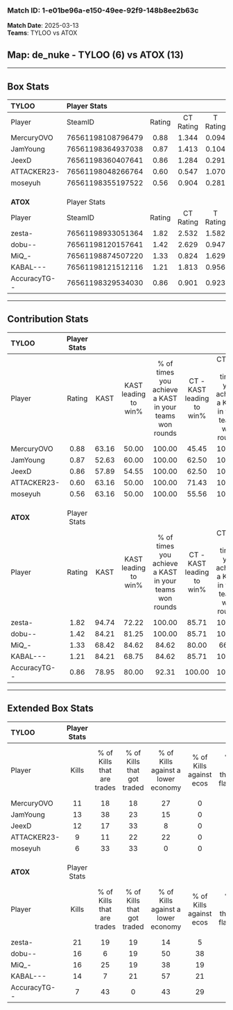 ### Match ID: 1-e01be96a-e150-49ee-92f9-148b8ee2b63c  
**Match Date**: 2025-03-13  
**Teams**: TYLOO vs ATOX  

## **Map**: de_nuke - TYLOO (6) vs ATOX (13)  
---  

## Box Stats  

| **TYLOO**    | Player Stats      |        |           |          |       |       |       |         |        |      |     |
| :- | :- | :-: | :-: | :-: | :-: | :-: | :-: | :-: | :-: | :-: | :-: |
| Player       | SteamID           | Rating | CT Rating | T Rating | KAST  |  ADR  | Kills | Assists | Deaths | K/D  | HS% |
| MercuryOVO   | 76561198108796479 |  0.88  |   1.344   |  0.094   | 63.16 | 66.8  |  11   |    2    |   13   | 0.85 | 72  |
| JamYoung     | 76561198364937038 |  0.87  |   1.413   |  0.104   | 52.63 | 77.2  |  13   |    2    |   15   | 0.87 | 61  |
| JeexD        | 76561198360407641 |  0.86  |   1.284   |  0.291   | 57.89 | 68.5  |  12   |    1    |   14   | 0.86 | 16  |
| ATTACKER23-  | 76561198048266764 |  0.60  |   0.547   |  1.070   | 63.16 | 50.7  |   9   |    2    |   18   | 0.50 | 77  |
| moseyuh      | 76561198355197522 |  0.56  |   0.904   |  0.281   | 63.16 | 44.2  |   6   |    3    |   14   | 0.43 | 50  |
|              |                   |        |           |          |       |       |       |         |        |      |     |
|              |                   |        |           |          |       |       |       |         |        |      |     |
|              |                   |        |           |          |       |       |       |         |        |      |     |
| **ATOX**     | Player Stats      |        |           |          |       |       |       |         |        |      |     |
| Player       | SteamID           | Rating | CT Rating | T Rating | KAST  |  ADR  | Kills | Assists | Deaths | K/D  | HS% |
| zesta-       | 76561198933051364 |  1.82  |   2.532   |  1.582   | 94.74 | 114.3 |  21   |    5    |   10   | 2.10 | 80  |
| dobu--       | 76561198120157641 |  1.42  |   2.629   |  0.947   | 84.21 | 89.2  |  16   |    3    |   10   | 1.60 | 50  |
| MiQ_-        | 76561198874507220 |  1.33  |   0.824   |  1.629   | 68.42 | 92.7  |  16   |    5    |   10   | 1.60 | 62  |
| KABAL---     | 76561198121512116 |  1.21  |   1.813   |  0.956   | 84.21 | 69.1  |  14   |    3    |   12   | 1.17 | 57  |
| AccuracyTG-- | 76561198329534030 |  0.86  |   0.901   |  0.923   | 78.95 | 42.6  |   7   |    3    |   9    | 0.78 | 57  |
---  

## Contribution Stats  

| **TYLOO**    | Player Stats |       |                      |                                                        |                           |                                                             |                          |                                                            |
| :- | :-: | :-: | :-: | :-: | :-: | :-: | :-: | :-: |
| Player       |    Rating    | KAST  | KAST leading to win% | % of times you achieve a KAST in your teams won rounds | CT - KAST leading to win% | CT - % of times you achieve a KAST in your teams won rounds | T - KAST leading to win% | T - % of times you achieve a KAST in your teams won rounds |
| MercuryOVO   |     0.88     | 63.16 |        50.00         |                         100.00                         |           45.45           |                           100.00                            |          100.00          |                           100.00                           |
| JamYoung     |     0.87     | 52.63 |        60.00         |                         100.00                         |           62.50           |                           100.00                            |          50.00           |                           100.00                           |
| JeexD        |     0.86     | 57.89 |        54.55         |                         100.00                         |           62.50           |                           100.00                            |          33.33           |                           100.00                           |
| ATTACKER23-  |     0.60     | 63.16 |        50.00         |                         100.00                         |           71.43           |                           100.00                            |          20.00           |                           100.00                           |
| moseyuh      |     0.56     | 63.16 |        50.00         |                         100.00                         |           55.56           |                           100.00                            |          33.33           |                           100.00                           |
|              |              |       |                      |                                                        |                           |                                                             |                          |                                                            |
|              |              |       |                      |                                                        |                           |                                                             |                          |                                                            |
|              |              |       |                      |                                                        |                           |                                                             |                          |                                                            |
| **ATOX**     | Player Stats |       |                      |                                                        |                           |                                                             |                          |                                                            |
| Player       |    Rating    | KAST  | KAST leading to win% | % of times you achieve a KAST in your teams won rounds | CT - KAST leading to win% | CT - % of times you achieve a KAST in your teams won rounds | T - KAST leading to win% | T - % of times you achieve a KAST in your teams won rounds |
| zesta-       |     1.82     | 94.74 |        72.22         |                         100.00                         |           85.71           |                           100.00                            |          63.64           |                           100.00                           |
| dobu--       |     1.42     | 84.21 |        81.25         |                         100.00                         |           85.71           |                           100.00                            |          77.78           |                           100.00                           |
| MiQ_-        |     1.33     | 68.42 |        84.62         |                         84.62                          |           80.00           |                            66.67                            |          87.50           |                           100.00                           |
| KABAL---     |     1.21     | 84.21 |        68.75         |                         84.62                          |           85.71           |                           100.00                            |          55.56           |                           71.43                            |
| AccuracyTG-- |     0.86     | 78.95 |        80.00         |                         92.31                          |          100.00           |                           100.00                            |          66.67           |                           85.71                            |
---  

## Extended Box Stats  

| **TYLOO**    | Player Stats |                            |                            |                                    |                         |                              |                                 |        |                             |                                     |                          |                               |                            |
| :- | :-: | :-: | :-: | :-: | :-: | :-: | :-: | :-: | :-: | :-: | :-: | :-: | :-: |
| Player       |    Kills     | % of Kills that are trades | % of Kills that got traded | % of Kills against a lower economy | % of Kills against ecos | % of Kills that are flawless | % of Kills that are close duels | Deaths | % of Deaths that get traded | % of Deaths against a lower economy | % of Deaths against ecos | % of Deaths that are flawless | % of Deaths that are close |
| MercuryOVO   |      11      |             18             |             18             |                 27                 |            0            |              55              |                9                |   13   |              0              |                  8                  |            0             |              62               |             15             |
| JamYoung     |      13      |             38             |             23             |                 15                 |            0            |              62              |                0                |   15   |             13              |                 13                  |            0             |              73               |             7              |
| JeexD        |      12      |             17             |             33             |                 8                  |            0            |              92              |                8                |   14   |             14              |                  7                  |            0             |              79               |             0              |
| ATTACKER23-  |      9       |             11             |             22             |                 22                 |            0            |              56              |                0                |   18   |             28              |                 11                  |            0             |              78               |             6              |
| moseyuh      |      6       |             33             |             33             |                 0                  |            0            |              83              |                0                |   14   |             29              |                  7                  |            0             |              79               |             0              |
|              |              |                            |                            |                                    |                         |                              |                                 |        |                             |                                     |                          |                               |                            |
|              |              |                            |                            |                                    |                         |                              |                                 |        |                             |                                     |                          |                               |                            |
|              |              |                            |                            |                                    |                         |                              |                                 |        |                             |                                     |                          |                               |                            |
| **ATOX**     | Player Stats |                            |                            |                                    |                         |                              |                                 |        |                             |                                     |                          |                               |                            |
| Player       |    Kills     | % of Kills that are trades | % of Kills that got traded | % of Kills against a lower economy | % of Kills against ecos | % of Kills that are flawless | % of Kills that are close duels | Deaths | % of Deaths that get traded | % of Deaths against a lower economy | % of Deaths against ecos | % of Deaths that are flawless | % of Deaths that are close |
| zesta-       |      21      |             19             |             19             |                 14                 |            5            |              67              |                5                |   10   |             40              |                 30                  |            10            |              70               |             10             |
| dobu--       |      16      |             6              |             19             |                 50                 |           38            |              75              |                0                |   10   |             50              |                 10                  |            0             |              60               |             10             |
| MiQ_-        |      16      |             25             |             19             |                 38                 |           19            |              69              |                6                |   10   |              0              |                 20                  |            10            |              50               |             0              |
| KABAL---     |      14      |             7              |             21             |                 57                 |           21            |              86              |               14                |   12   |             17              |                 25                  |            0             |              75               |             0              |
| AccuracyTG-- |      7       |             43             |             0              |                 43                 |           29            |              86              |                0                |   9    |             22              |                 22                  |            11            |              89               |             0              |
